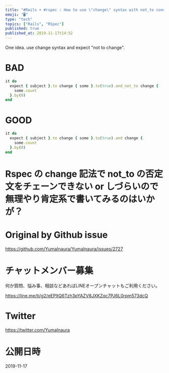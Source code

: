 ```yaml
---
title: "#Rails + #rspec : How to use \"change\" syntax with not_to condition Tri"
emoji: "🖥"
type: "tech"
topics: ["Rails", "RSpec"]
published: true
published_at: 2019-11-17t14:52
---
```


One idea. use change syntax and expect "not to change".


# BAD

```rb
it do
  expect { subject }.to change { some }.to(true).and_not_to change {
    some.count
  }.by(0)
end
```

# GOOD

```rb
it do
  expect { subject }.to change { some }.to(true).and change {
    some.count
  }.by(0)
end
```


# Rspec の change 記法で not_to の否定文をチェーンできない or しづらいので無理やり肯定系で書いてみるのはいかが？




# Original by Github issue

https://github.com/YumaInaura/YumaInaura/issues/2727








<!-- Update From Qiita API -->

# チャットメンバー募集


何か質問、悩み事、相談などあればLINEオープンチャットもご利用ください。

https://line.me/ti/g2/eEPltQ6Tzh3pYAZV8JXKZqc7PJ6L0rpm573dcQ





# Twitter


https://twitter.com/YumaInaura


<!-- Update From Qiita API -->



# 公開日時

2019-11-17
